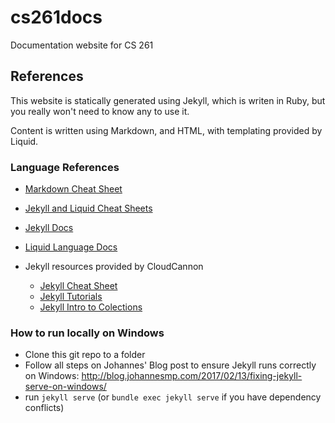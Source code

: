 # cs261docs
Documentation website for CS 261


## References

This website is statically generated using Jekyll, which is writen in Ruby, but you really won't need to know any to use it.

Content is written using Markdown, and HTML, with templating provided by Liquid.


### Language References
- [Markdown Cheat Sheet](https://github.com/adam-p/markdown-here/wiki/Markdown-Cheatsheet)
- [Jekyll and Liquid Cheat Sheets](https://gist.github.com/smutnyleszek/9803727)

- [Jekyll Docs](https://jekyllrb.com/docs/home/)
- [Liquid Language Docs](https://shopify.github.io/liquid/)

- Jekyll resources provided by CloudCannon
    - [Jekyll Cheat Sheet](https://learn.cloudcannon.com/jekyll-cheat-sheet/)
    - [Jekyll Tutorials](https://learn.cloudcannon.com/)
    - [Jekyll Intro to Colections](https://learn.cloudcannon.com/jekyll/introduction-to-jekyll-collections/)


### How to run locally on Windows

- Clone this git repo to a folder
- Follow all steps on Johannes' Blog post to ensure Jekyll runs correctly on Windows: http://blog.johannesmp.com/2017/02/13/fixing-jekyll-serve-on-windows/
- run `jekyll serve` (or `bundle exec jekyll serve` if you have dependency conflicts)

